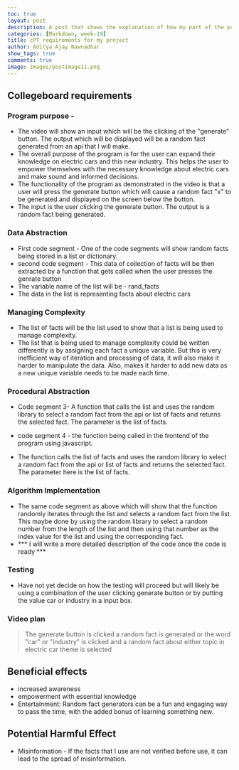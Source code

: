 ```yaml
---
toc: true
layout: post
description: A post that shows the explanation of how my part of the project meets the CPT requirements
categories: [Markdown, week-19]
title: cPT requirements for my project
author: Aditya Ajay Nawnadhar
show_tags: true
comments: true
image: images/postimage11.png
---
```



## Collegeboard requirements
### Program purpose - 
- The video will show an input which will be the clicking of the "generate" button. The output which will be displayed will be a random fact generated from an api that I will make.
- The overall purpose of the program is for the user can expand their knowledge on electric cars and this new industry. This helps the user to empower themselves with the necessary knowledge about electric cars and make sound and informed decisions.
- The functionality of the program as demonstrated in the video is that a user will press the generate button which will cause a random fact "x" to be generated and displayed on the screen below the button.
- The input is the user clicking the generate button. The output is a random fact being generated. 

### Data Abstraction
- First code segment - One of the code segments will show random facts being stored in a list or dictionary. 
- second code segment - This data of collection of facts will be then extracted by a function that gets called when the user presses the genrate button 
- The variable name of the list will be - rand_facts
- The data in the list is representing facts about electric cars

### Managing Complexity 
- The list of facts will be the list used to show that a list is being used to manage complexity. 
- The list that is being used to manage complexity could be written differently is by assigning each fact a unique variable. But this is very inefficient way of iteration and processing of data, it will also make it harder to manipulate the data. Also, makes it harder to add new data as a new unique variable needs to be made each time. 

### Procedural Abstraction
- Code segment 3- A function that calls the list and uses the random library to select a random fact from the api or list of facts and returns the selected fact. The parameter is the list of facts.
- code segment 4 - the function being called in the frontend of the program using javascript.

- The function calls the list of facts and uses the random library to select a random fact from the api or list of facts and returns the selected fact. The parameter here is the list of facts. 

### Algorithm Implementation 
- The same code segment as above which will show that the function randomly iterates through the list and selects a random fact from the list. This maybe done by using the random library to select a random number from the length of the list and then using that number as the index value for the list and using the corresponding fact. 
- *** I will write a more detailed description of the code once the code is ready ***

### Testing 
- Have not yet decide on how the testing will proceed but will likely be using a combination of the user clicking generate button or by putting the value car or industry in a input box. 

### Video plan
> The generate button is clicked a random fact is generated or the word "car" or "industry" is clicked and a random fact about either topic in electric car theme is selected

## Beneficial effects 
- increased awareness
- empowerment with essential knowledge
- Entertainment: Random fact generators can be a fun and engaging way to pass the time, with the added bonus of learning something new.

## Potential Harmful Effect
-   Misinformation - If the facts that I use are not verified before use, it can lead to the spread of misinformation. 

